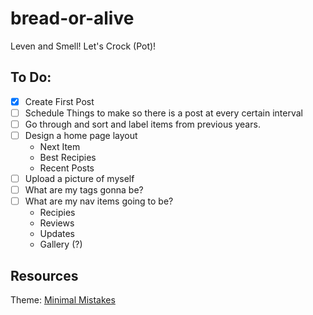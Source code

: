 # bread-or-alive

Leven and Smell! Let's Crock (Pot)!

## To Do:
- [X] Create First Post
- [ ] Schedule Things to make so there is a post at every certain interval
- [ ] Go through and sort and label items from previous years.
- [ ] Design a home page layout
  - Next Item
  - Best Recipies
  - Recent Posts
- [ ] Upload a picture of myself
- [ ] What are my tags gonna be?
- [ ] What are my nav items going to be?
  - Recipies
  - Reviews
  - Updates
  - Gallery (?)

## Resources

Theme: [Minimal Mistakes](https://mmistakes.github.io/minimal-mistakes/docs/quick-start-guide/)
